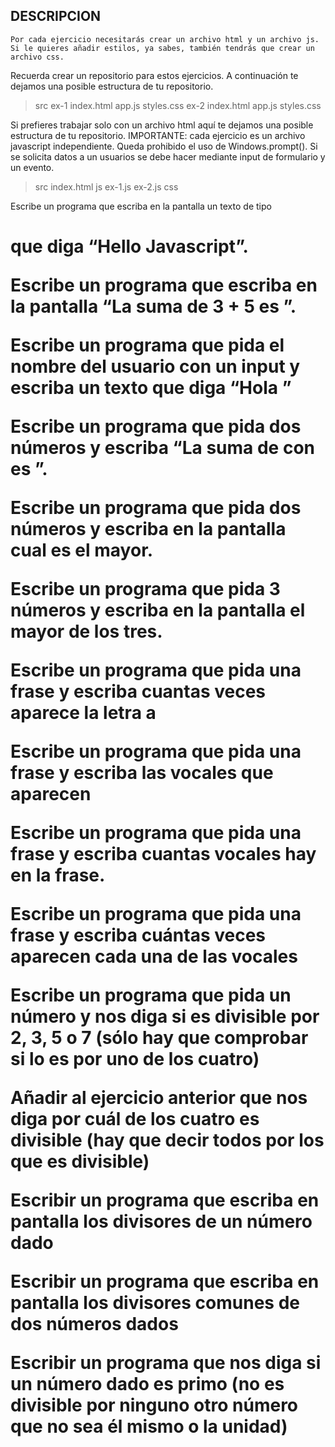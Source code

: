 ## DESCRIPCION

    Por cada ejercicio necesitarás crear un archivo html y un archivo js. Si le quieres añadir estilos, ya sabes, también tendrás que crear un archivo css.
Recuerda crear un repositorio para estos ejercicios. A continuación te dejamos una posible estructura de tu repositorio.

> src
ex-1
index.html
app.js
styles.css
ex-2
index.html
app.js
styles.css

Si prefieres trabajar solo con un archivo html aquí te dejamos una posible estructura de tu repositorio. IMPORTANTE: cada ejercicio es un archivo javascript independiente. Queda prohibido el uso de Windows.prompt(). Si se solicita datos a un usuarios se debe hacer mediante input de formulario y un evento.

> src
index.html
js
ex-1.js
ex-2.js
css


Escribe un programa que escriba en la pantalla un texto de tipo <h1> que diga “Hello Javascript”. 


Escribe un programa que escriba en la pantalla “La suma de 3 + 5 es <resultado>”.


Escribe un programa que pida el nombre del usuario con un input y escriba un texto que diga “Hola <nombre-de-usuario>”


Escribe un programa que pida dos números y escriba “La suma de <numero-uno> con <numero-dos> es <resultado>”.


Escribe un programa que pida dos números y escriba en la pantalla cual es el mayor.


Escribe un programa que pida 3 números y escriba en la pantalla el mayor de los tres.


Escribe un programa que pida una frase y escriba cuantas veces aparece la letra a


Escribe un programa que pida una frase y escriba las vocales que aparecen


Escribe un programa que pida una frase y escriba cuantas vocales hay en la frase.


Escribe un programa que pida una frase y escriba cuántas veces aparecen cada una de las vocales


Escribe un programa que pida un número y nos diga si es divisible por 2, 3, 5 o 7 (sólo hay que comprobar si lo es por uno de los cuatro)


Añadir al ejercicio anterior que nos diga por cuál de los cuatro es divisible (hay que decir todos por los que es divisible)


Escribir un programa que escriba en pantalla los divisores de un número dado


Escribir un programa que escriba en pantalla los divisores comunes de dos números dados


Escribir un programa que nos diga si un número dado es primo (no es divisible por ninguno otro número que no sea él mismo o la unidad)



